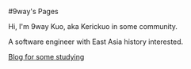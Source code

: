 #9way's Pages

Hi, I'm 9way Kuo, aka Kerickuo in some community.

A software engineer with East Asia history interested.

[Blog for some studying](./blog/index.md)


